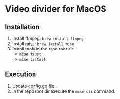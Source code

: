 # Video divider for MacOS

## Installation
1. Install ffmpeg: `brew install ffmpeg`
2. Install [mise](https://mise.jdx.dev/getting-started.html): `brew install mise`
3. Install tools in the repo root dir: 
    - `mise trust` 
    - `mise install`

## Execution
1. Update [config.go](internal/config/config.go) file.
2. In the repo root dir execute the `mise cli` command.
